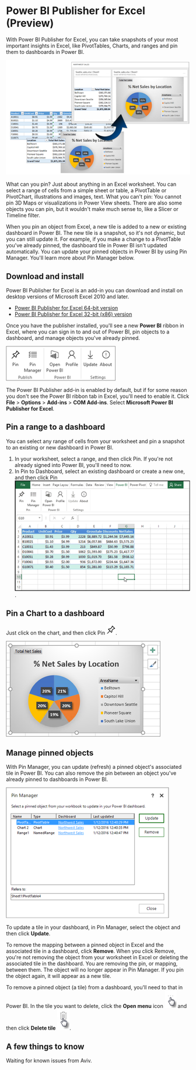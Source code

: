 <properties
   pageTitle="Power BI Publisher for Excel"
   description="Learn how to use the Power BI Publisher for Excel"
   services="powerbi"
   documentationCenter=""
   authors="Minewiskan"
   manager="mblythe"
   editor=""
   tags=""/>

<tags
   ms.service="powerbi"
   ms.devlang="NA"
   ms.topic="article"
   ms.tgt_pltfrm="NA"
   ms.workload="powerbi"
   ms.date="01/12/2016"
   ms.author="owend"/>
# Power BI Publisher for Excel (Preview)

With Power BI Publisher for Excel, you can take snapshots of your most important insights in Excel, like PivotTables, Charts, and ranges and pin them to dashboards in Power BI.

![](media/powerbi-publisher-for-excel/pbi_excel_publisher_pinobj_dashboard.png)

What can you pin? Just about anything in an Excel worksheet. You can select a range of cells from a simple sheet or table, a PivotTable or PivotChart, illustrations and images, text.
What you can't pin: You cannot pin 3D Maps or visualizations in Power View sheets. There are also some objects you can pin, but it wouldn't make much sense to, like a Slicer or Timeline filter.

When you pin an object from Excel, a new tile is added to a new or existing dashboard in Power BI. The new tile is a snapshot, so it's not dynamic, but you can still update it. For example, if you make a change to a PivotTable you've already pinned, the dashboard tile in Power BI isn't updated automatically. You can update your pinned objects in Power BI by using Pin Manager. You'll learn more about Pin Manager below.

## Download and install
Power BI Publisher for Excel is an add-in you can download and install on desktop versions of Microsoft Excel 2010 and later.

-   [Power BI Publisher for Excel 64-bit version](http://go.microsoft.com/fwlink/?LinkId=715729)
-   [Power BI Publisher for Excel 32-bit (x86) version](http://go.microsoft.com/fwlink/?LinkId=715730)

Once you have the publisher installed, you'll see a new **Power BI**
ribbon in Excel, where you can sign in to and out of Power BI, pin objects to a dashboard, and manage objects you've already pinned.

![](media/powerbi-publisher-for-excel/pbi_excel_publisher_ribbon.png)

The Power BI Publisher add-in is enabled by default, but if for some reason you don't see the Power BI ribbon tab in Excel, you'll need to enable it. Click **File** > **Options** > **Add-ins** > **COM Add-ins**. Select **Microsoft Power BI Publisher for Excel**.

## Pin a range to a dashboard
You can select any range of cells from your worksheet and pin a snapshot to an existing or new dashboard in Power BI.
1. In your worksheet, select a range, and then click Pin. If you're not already signed into Power BI, you'll need to now.
2. In Pin to Dashboard, select an existing dashboard or create a new one, and then click Pin ![](media/powerbi-publisher-for-excel/pbi_publisher_pinrange.gif).


## Pin a Chart to a dashboard
Just click on the chart, and then click Pin ![](media/powerbi-publisher-for-excel/pbi_excel_publisher_pin.png).

![](media/powerbi-publisher-for-excel/pbi_excel_publisher_chart.png)


## Manage pinned objects
With Pin Manager, you can update (refresh) a pinned object's associated tile in Power BI. You can also remove the pin between an object you've already pinned to dashboards in Power BI.

![](media/powerbi-publisher-for-excel/pbi_excel_publisher_pin_manager.png)

To update a tile in your dashboard, in Pin Manager, select the object and then click **Update**.

To remove the mapping between a pinned object in Excel and the associated tile in a dashboard, click **Remove**. When you click Remove, you're not removing the object from your worksheet in Excel or deleting the associated tile in the dashboard. You are removing the pin, or mapping, between them. The object will no longer appear in Pin Manager. If you pin the object again, it will appear as a new tile.

To remove a pinned object (a tile) from a dashboard, you'll need to that in Power BI. In the tile you want to delete, click the **Open menu** icon ![](media/powerbi-publisher-for-excel/pbi_excel_publisher_tile_openmenu.png)
and then click **Delete tile**   ![](media/powerbi-publisher-for-excel/pbi_excel_publisher_tile_trashcan.png).

## A few things to know
Waiting for known issues from Aviv.
